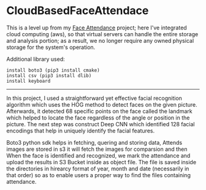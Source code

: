# CloudBasedFaceAttendace
This is a level up from my  <a href="https://github.com/jainharshit3107/Advance-ComputerVision/tree/master/FaceAttendance">Face Attendance</a> project; here I've integrated cloud computing (aws), so that virtual servers can handle the entire storage and analysis portion; as a result, we no longer require any owned physical storage for the system's operation.

Additional library used:

    install boto3 (pip3 install cmake)
    install csv (pip3 install dlib)
    install keyboard
<hr>

In this project, I used a straightforward yet effective facial recognition algorithm which uses the HOG method to detect faces on the given picture. Afterwards, it detected 68 specific points on the face called the landmark which helped to locate the face regardless of the angle or position in the picture. The next step was construct Deep CNN which identified 128 facial encodings that help in uniquely identify the facial features.

Boto3 python sdk helps in fetching, quering and storing data, Attends images are stored in s3 it will fetch the images for comparsion and then When the face is identified and recognized, we mark the attendance and upload the results in S3 Bucket inside as object file. The file is saved inside the directories in hirearcy format of year, month and date (necessarily in that order) so as to enable users a proper way to find the files containing attendance.

